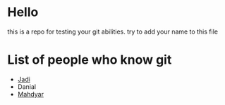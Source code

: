 # Hello
this is a repo for testing your git abilities. try to add your name to this file 

# List of people who know git
- <a href="https://github.com/jadijadi">Jadi</a>
- Danial
- <a href="https://github.com/mahdyar">Mahdyar</a>
